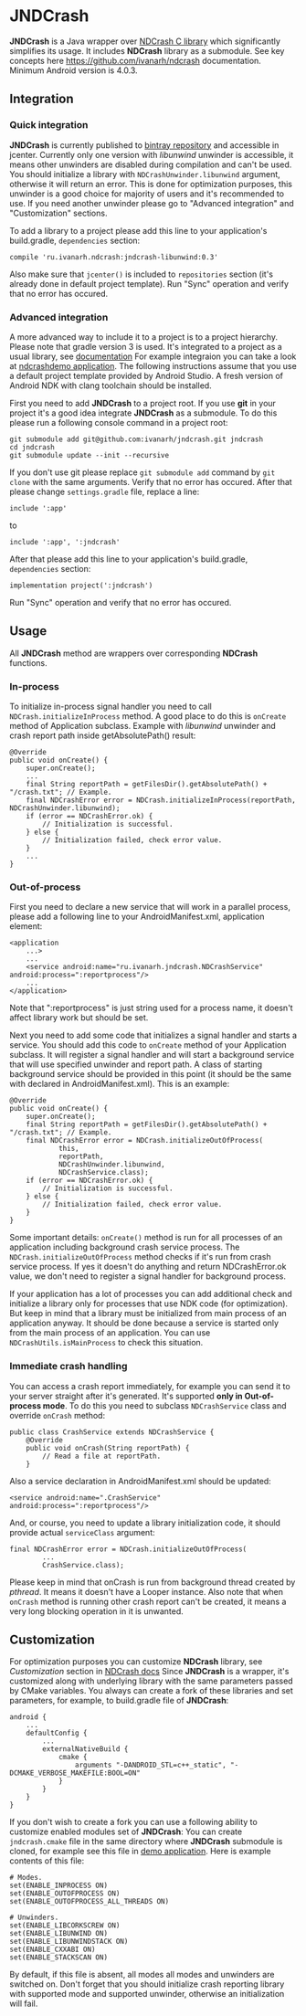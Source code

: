 # JNDCrash #

**JNDCrash** is a Java wrapper over [NDCrash C library](https://github.com/ivanarh/ndcrash) which significantly simplifies its usage. It includes **NDCrash** library as a submodule. See key concepts here https://github.com/ivanarh/ndcrash documentation. Minimum Android version is 4.0.3.

## Integration ##

### Quick integration ###

**JNDCrash** is currently published to [bintray repository](https://bintray.com/ivanarh/ndcrash/jndcrash-libunwind) and accessible in jcenter. Currently only one version with *libunwind* unwinder is accessible, it means other unwinders are disabled during compilation and can't be used. You should initialize a library with `NDCrashUnwinder.libunwind` argument, otherwise it will return an error. This is done for optimization purposes, this unwinder is a good choice for majority of users and it's recommended to use. If you need another unwinder please go to "Advanced integration" and "Customization" sections.

To add a library to a project please add this line to your application's build.gradle, `dependencies` section:

```
compile 'ru.ivanarh.ndcrash:jndcrash-libunwind:0.3'
```

Also make sure that `jcenter()` is included to `repositories` section (it's already done in default project template). Run "Sync" operation and verify that no error has occured.

### Advanced integration ###

A more advanced way to include it to a project is to a project hierarchy. Please note that gradle version 3 is used. It's integrated to a project as a usual library, see [documentation](https://developer.android.com/studio/projects/android-library.html) For example integraion you can take a look at [ndcrashdemo application](https://github.com/ivanarh/ndcrashdemo). The following instructions assume that you use a default project template provided by Android Studio. A fresh version of Android NDK with clang toolchain should be installed.

First you need to add **JNDCrash** to a project root. If you use **git** in your project it's a good idea integrate **JNDCrash** as a submodule. To do this please run a following console command in a project root:

```
git submodule add git@github.com:ivanarh/jndcrash.git jndcrash
cd jndcrash
git submodule update --init --recursive
```

If you don't use git please replace `git submodule add` command by `git clone` with the same arguments. Verify that no error has occured. After that please change `settings.gradle` file, replace a line:

```
include ':app'
```

to

```
include ':app', ':jndcrash'
```

After that please add this line to your application's build.gradle, `dependencies` section:

```
implementation project(':jndcrash')
```

Run "Sync" operation and verify that no error has occured.

## Usage ##

All **JNDCrash** method are wrappers over corresponding **NDCrash** functions.

### In-process ###

To initialize in-process signal handler you need to call `NDCrash.initializeInProcess` method. A good place to do this is `onCreate` method of Application subclass. Example with *libunwind* unwinder and crash report path inside getAbsolutePath() result:

```
@Override
public void onCreate() {
	super.onCreate();
	...
	final String reportPath = getFilesDir().getAbsolutePath() + "/crash.txt"; // Example.
	final NDCrashError error = NDCrash.initializeInProcess(reportPath, NDCrashUnwinder.libunwind);
	if (error == NDCrashError.ok) {
		// Initialization is successful.
	} else {
		// Initialization failed, check error value.
	}
	...
}
```

### Out-of-process ###

First you need to declare a new service that will work in a parallel process, please add a following line to your AndroidManifest.xml, application element:

```
<application
	...>
	...
    <service android:name="ru.ivanarh.jndcrash.NDCrashService" android:process=":reportprocess"/>
    ...
</application>
```

Note that ":reportprocess" is just string used for a process name, it doesn't affect library work but should be set.

Next you need to add some code that initializes a signal handler and starts a service. You should add this code to `onCreate` method of your Application subclass. It will register a signal handler and will start a background service that will use specified unwinder and report path. A class of starting background service should be provided in this point (it should be the same with declared in AndroidManifest.xml). This is an example:

```
@Override
public void onCreate() {
	super.onCreate();
	final String reportPath = getFilesDir().getAbsolutePath() + "/crash.txt"; // Example.
	final NDCrashError error = NDCrash.initializeOutOfProcess(
			this,
			reportPath,
			NDCrashUnwinder.libunwind,
			NDCrashService.class);
	if (error == NDCrashError.ok) {
		// Initialization is successful.
	} else {
		// Initialization failed, check error value.
	}
}
```

Some important details: `onCreate()` method is run for all processes of an application including background crash service process. The `NDCrash.initializeOutOfProcess` method checks if it's run from crash service process. If yes it doesn't do anything and return NDCrashError.ok value, we don't need to register a signal handler for background process.

If your application has a lot of processes you can add additional check and initialize a library only for processes that use NDK code (for optimization). But keep in mind that a library must be initialized from main process of an application anyway. It should be done because a service is started only from the main process of an application. You can use `NDCrashUtils.isMainProcess` to check this situation.

### Immediate crash handling ###

You can access a crash report immediately, for example you can send it to your server straight after it's generated. It's supported **only in Out-of-process mode**. To do this you need to subclass `NDCrashService` class and override `onCrash` method:

```
public class CrashService extends NDCrashService {
    @Override
    public void onCrash(String reportPath) {
        // Read a file at reportPath.
    }
```

Also a service declaration in AndroidManifest.xml should be updated:

```
<service android:name=".CrashService" android:process=":reportprocess"/>
```

And, or course, you need to update a library initialization code, it should provide actual `serviceClass` argument:

```
final NDCrashError error = NDCrash.initializeOutOfProcess(
		...
		CrashService.class);
```

Please keep in mind that onCrash is run from background thread created by *pthread*. It means it doesn't have a Looper instance. Also note that when `onCrash` method is running other crash report can't be created, it means a very long blocking operation in it is unwanted.

## Customization ##

For optimization purposes you can customize **NDCrash** library, see *Customization* section in [NDCrash docs](https://github.com/ivanarh/ndcrash)
Since **JNDCrash** is a wrapper, it's customized along with underlying library with the same parameters passed by CMake variables. You always can create a fork of these libraries and set parameters, for example, to build.gradle file of **JNDCrash**:

```
android {
	...
    defaultConfig {
    	...
		externalNativeBuild {
		    cmake {
		        arguments "-DANDROID_STL=c++_static", "-DCMAKE_VERBOSE_MAKEFILE:BOOL=ON"
		    }
		}
	}
}
```

If you don't wish to create a fork you can use a following ability to customize enabled modules set of **JNDCrash**: You can create `jndcrash.cmake` file in the same directory where **JNDCrash** submodule is cloned, for example see this file in [demo application](https://github.com/ivanarh/ndcrashdemo). Here is example contents of this file:

```
# Modes.
set(ENABLE_INPROCESS ON)
set(ENABLE_OUTOFPROCESS ON)
set(ENABLE_OUTOFPROCESS_ALL_THREADS ON)

# Unwinders.
set(ENABLE_LIBCORKSCREW ON)
set(ENABLE_LIBUNWIND ON)
set(ENABLE_LIBUNWINDSTACK ON)
set(ENABLE_CXXABI ON)
set(ENABLE_STACKSCAN ON)
```

By default, if this file is absent, all modes all modes and unwinders are switched on. Don't forget that you should initialize crash reporting library with supported mode and supported unwinder, otherwise an initialization will fail.

